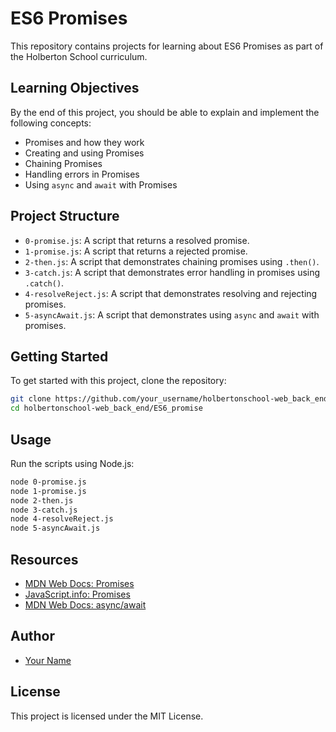 # ES6 Promises

This repository contains projects for learning about ES6 Promises as part of the Holberton School curriculum.

## Learning Objectives

By the end of this project, you should be able to explain and implement the following concepts:

- Promises and how they work
- Creating and using Promises
- Chaining Promises
- Handling errors in Promises
- Using `async` and `await` with Promises

## Project Structure

- `0-promise.js`: A script that returns a resolved promise.
- `1-promise.js`: A script that returns a rejected promise.
- `2-then.js`: A script that demonstrates chaining promises using `.then()`.
- `3-catch.js`: A script that demonstrates error handling in promises using `.catch()`.
- `4-resolveReject.js`: A script that demonstrates resolving and rejecting promises.
- `5-asyncAwait.js`: A script that demonstrates using `async` and `await` with promises.

## Getting Started

To get started with this project, clone the repository:

```bash
git clone https://github.com/your_username/holbertonschool-web_back_end.git
cd holbertonschool-web_back_end/ES6_promise
```

## Usage

Run the scripts using Node.js:

```bash
node 0-promise.js
node 1-promise.js
node 2-then.js
node 3-catch.js
node 4-resolveReject.js
node 5-asyncAwait.js
```

## Resources

- [MDN Web Docs: Promises](https://developer.mozilla.org/en-US/docs/Web/JavaScript/Reference/Global_Objects/Promise)
- [JavaScript.info: Promises](https://javascript.info/promise-basics)
- [MDN Web Docs: async/await](https://developer.mozilla.org/en-US/docs/Learn/JavaScript/Asynchronous/Async_await)

## Author

- [Your Name](https://github.com/your_username)

## License

This project is licensed under the MIT License.